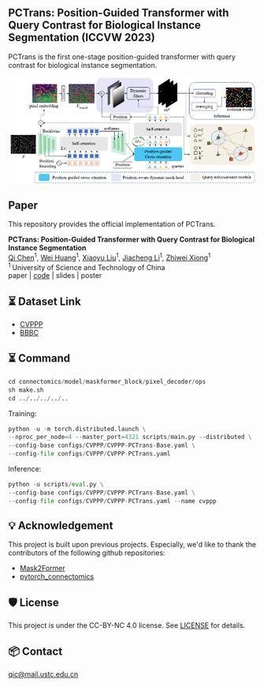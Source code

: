 ## PCTrans: Position-Guided Transformer with Query Contrast for Biological Instance Segmentation (ICCVW 2023)

PCTrans is the first one-stage position-guided transformer with query contrast for biological instance segmentation.

<img src="PCTrans.png"  alt="" align=center />

## Paper
This repository provides the official implementation of PCTrans.

<b>PCTrans: Position-Guided Transformer with Query Contrast for Biological Instance Segmentation</b> <br/>
[Qi Chen](https://scholar.google.com/citations?user=4Q5gs2MAAAAJ&hl=en&scioq=Qi+Chen+ustc)<sup>1</sup>, [Wei Huang](https://scholar.google.com/citations?user=C4zmoy4AAAAJ&hl=en)<sup>1</sup>, [Xiaoyu Liu](https://scholar.google.com/citations?user=0qyOmX8AAAAJ&hl=en&oi=ao)<sup>1</sup>, [Jiacheng Li](http://home.ustc.edu.cn/~jclee/)<sup>1</sup>, [Zhiwei Xiong](http://staff.ustc.edu.cn/~zwxiong/)<sup>1</sup> <br/>
<sup>1 </sup>University of Science and Technology of China<br/>
paper | [code](https://github.com/qic999/PCTrans) | slides | poster 
<!-- [paper](https://link.springer.com/content/pdf/10.1007/978-3-031-16440-8_4.pdf) -->

## ⏳ Dataset Link
- [CVPPP](https://www.plant-phenotyping.org/datasets-download)
- [BBBC](https://bbbc.broadinstitute.org/BBBC039)

## ⏳ Command

```python
cd connectomics/model/maskformer_block/pixel_decoder/ops
sh make.sh
cd ../../../../..
```

Training:
```python
python -u -m torch.distributed.launch \
--nproc_per_node=4 --master_port=4321 scripts/main.py --distributed \
--config-base configs/CVPPP/CVPPP-PCTrans-Base.yaml \
--config-file configs/CVPPP/CVPPP-PCTrans.yaml
```
Inference:
```python
python -u scripts/eval.py \
--config-base configs/CVPPP/CVPPP-PCTrans-Base.yaml \
--config-file configs/CVPPP/CVPPP-PCTrans.yaml --name cvppp
```

## 💡 Acknowledgement
This project is built upon previous projects. Especially, we'd like to thank the contributors of the following github repositories:
- [Mask2Former](https://github.com/facebookresearch/Mask2Former)
- [pytorch_connectomics](https://github.com/zudi-lin/pytorch_connectomics)

## 🛡️ License
This project is under the CC-BY-NC 4.0 license. See [LICENSE](LICENSE) for details.

## 📦 Contact
qic@mail.ustc.edu.cn

<!-- ## 📦 Citation
If you find this work or code is helpful in your research, please cite:
```
@inproceedings{chen2022mask,
  title={Mask Rearranging Data Augmentation for 3D Mitochondria Segmentation},
  author={Chen, Qi and Li, Mingxing and Li, Jiacheng and Hu, Bo and Xiong, Zhiwei},
  booktitle={Medical Image Computing and Computer Assisted Intervention--MICCAI 2022: 25th International Conference, Singapore, September 18--22, 2022, Proceedings, Part IV},
  pages={36--46},
  year={2022},
  organization={Springer}
} -->